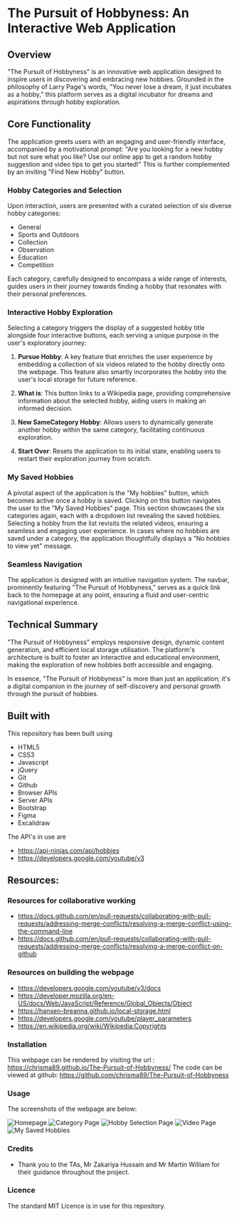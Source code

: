 # The Pursuit of Hobbyness: An Interactive Web Application

## Overview

"The Pursuit of Hobbyness" is an innovative web application designed to inspire users in discovering and embracing new hobbies. Grounded in the philosophy of Larry Page's words, "You never lose a dream, it just incubates as a hobby," this platform serves as a digital incubator for dreams and aspirations through hobby exploration.

## Core Functionality

The application greets users with an engaging and user-friendly interface, accompanied by a motivational prompt: "Are you looking for a new hobby but not sure what you like? Use our online app to get a random hobby suggestion and video tips to get you started!" This is further complemented by an inviting "Find New Hobby" button.

### Hobby Categories and Selection

Upon interaction, users are presented with a curated selection of six diverse hobby categories:

- General
- Sports and Outdoors
- Collection
- Observation
- Education
- Competition

Each category, carefully designed to encompass a wide range of interests, guides users in their journey towards finding a hobby that resonates with their personal preferences.

### Interactive Hobby Exploration

Selecting a category triggers the display of a suggested hobby title alongside four interactive buttons, each serving a unique purpose in the user's exploratory journey:

1. **Pursue Hobby**: A key feature that enriches the user experience by embedding a collection of six videos related to the hobby directly onto the webpage. This feature also smartly incorporates the hobby into the user's local storage for future reference.

2. **What is**: This button links to a Wikipedia page, providing comprehensive information about the selected hobby, aiding users in making an informed decision.

3. **New SameCategory Hobby**: Allows users to dynamically generate another hobby within the same category, facilitating continuous exploration.

4. **Start Over**: Resets the application to its initial state, enabling users to restart their exploration journey from scratch.

### My Saved Hobbies

A pivotal aspect of the application is the "My hobbies" button, which becomes active once a hobby is saved. Clicking on this button navigates the user to the "My Saved Hobbies" page. This section showcases the six categories again, each with a dropdown list revealing the saved hobbies. Selecting a hobby from the list revisits the related videos, ensuring a seamless and engaging user experience. In cases where no hobbies are saved under a category, the application thoughtfully displays a "No hobbies to view yet" message.

### Seamless Navigation

The application is designed with an intuitive navigation system. The navbar, prominently featuring "The Pursuit of Hobbyness," serves as a quick link back to the homepage at any point, ensuring a fluid and user-centric navigational experience.

## Technical Summary

"The Pursuit of Hobbyness" employs responsive design, dynamic content generation, and efficient local storage utilisation. The platform's architecture is built to foster an interactive and educational environment, making the exploration of new hobbies both accessible and engaging.

In essence, "The Pursuit of Hobbyness" is more than just an application; it's a digital companion in the journey of self-discovery and personal growth through the pursuit of hobbies.

## Built with

This repository has been built using

- HTML5
- CSS3
- Javascript
- jQuery
- Git
- Github
- Browser APIs
- Server APIs
- Bootstrap
- Figma
- Excalidraw

The API's in use are

- https://api-ninjas.com/api/hobbies
- https://developers.google.com/youtube/v3

## Resources:

### Resources for collaborative working

- https://docs.github.com/en/pull-requests/collaborating-with-pull-requests/addressing-merge-conflicts/resolving-a-merge-conflict-using-the-command-line
- https://docs.github.com/en/pull-requests/collaborating-with-pull-requests/addressing-merge-conflicts/resolving-a-merge-conflict-on-github

### Resources on building the webpage

- https://developers.google.com/youtube/v3/docs
- https://developer.mozilla.org/en-US/docs/Web/JavaScript/Reference/Global_Objects/Object
- https://hansen-breanna.github.io/local-storage.html
- https://developers.google.com/youtube/player_parameters
- https://en.wikipedia.org/wiki/Wikipedia:Copyrights

### Installation

This webpage can be rendered by visiting the url : https://chrisma89.github.io/The-Pursuit-of-Hobbyness/
The code can be viewed at github: https://github.com/chrisma89/The-Pursuit-of-Hobbyness

### Usage

The screenshots of the webpage are below:

![Homepage](assets/images/screenshots/Homepage.png)
![Category Page](<assets/images/screenshots/Category Page.png>)
![Hobby Selection Page](<assets/images/screenshots/Hobby Selection Page.png>)
![Video Page](<assets/images/screenshots/Video Page.png>)
![My Saved Hobbies](<assets/images/screenshots/My Saved Hobbies Page.png>)

### Credits

- Thank you to the TAs, Mr Zakariya Hussain and Mr Martin William for their guidance throughout the project.

### Licence

The standard MIT Licence is in use for this repository.
